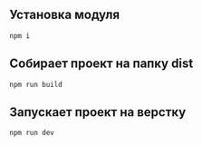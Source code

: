 ## Установка модуля

`npm i`

## Собирает проект на папку dist

`npm run build`

## Запускает проект на верстку

`npm run dev`


